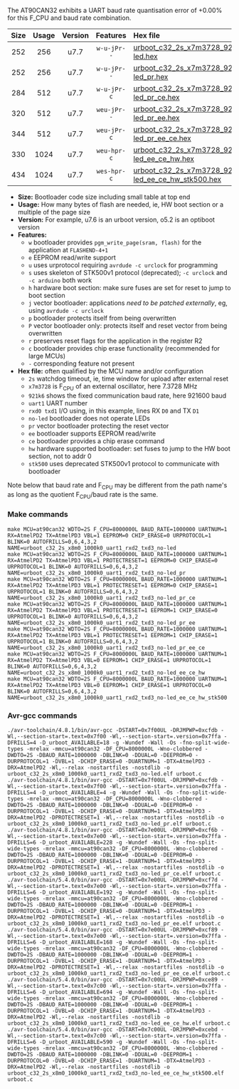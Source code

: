 The AT90CAN32 exhibits a UART baud rate quantisation error of +0.00% for this F_CPU and baud rate combination.

|Size|Usage|Version|Features|Hex file|
|:-:|:-:|:-:|:-:|:--|
|252|256|u7.7|`w-u-jPr--`|[urboot_c32_2s_x7m3728_921k6_uart1_rxd2_txd3_no-led.hex](https://raw.githubusercontent.com/stefanrueger/urboot.hex/main/mcus/at90can32/watchdog_2_s/external_oscillator_x/%2B7m372800_hz/%2B921k6_baud/uart1_rxd2_txd3/no-led/urboot_c32_2s_x7m3728_921k6_uart1_rxd2_txd3_no-led.hex)|
|252|256|u7.7|`w-u-jPr--`|[urboot_c32_2s_x7m3728_921k6_uart1_rxd2_txd3_no-led_pr.hex](https://raw.githubusercontent.com/stefanrueger/urboot.hex/main/mcus/at90can32/watchdog_2_s/external_oscillator_x/%2B7m372800_hz/%2B921k6_baud/uart1_rxd2_txd3/no-led/urboot_c32_2s_x7m3728_921k6_uart1_rxd2_txd3_no-led_pr.hex)|
|284|512|u7.7|`w-u-jPr-c`|[urboot_c32_2s_x7m3728_921k6_uart1_rxd2_txd3_no-led_pr_ce.hex](https://raw.githubusercontent.com/stefanrueger/urboot.hex/main/mcus/at90can32/watchdog_2_s/external_oscillator_x/%2B7m372800_hz/%2B921k6_baud/uart1_rxd2_txd3/no-led/urboot_c32_2s_x7m3728_921k6_uart1_rxd2_txd3_no-led_pr_ce.hex)|
|320|512|u7.7|`weu-jPr--`|[urboot_c32_2s_x7m3728_921k6_uart1_rxd2_txd3_no-led_pr_ee.hex](https://raw.githubusercontent.com/stefanrueger/urboot.hex/main/mcus/at90can32/watchdog_2_s/external_oscillator_x/%2B7m372800_hz/%2B921k6_baud/uart1_rxd2_txd3/no-led/urboot_c32_2s_x7m3728_921k6_uart1_rxd2_txd3_no-led_pr_ee.hex)|
|344|512|u7.7|`weu-jPr-c`|[urboot_c32_2s_x7m3728_921k6_uart1_rxd2_txd3_no-led_pr_ee_ce.hex](https://raw.githubusercontent.com/stefanrueger/urboot.hex/main/mcus/at90can32/watchdog_2_s/external_oscillator_x/%2B7m372800_hz/%2B921k6_baud/uart1_rxd2_txd3/no-led/urboot_c32_2s_x7m3728_921k6_uart1_rxd2_txd3_no-led_pr_ee_ce.hex)|
|330|1024|u7.7|`weu-hpr-c`|[urboot_c32_2s_x7m3728_921k6_uart1_rxd2_txd3_no-led_ee_ce_hw.hex](https://raw.githubusercontent.com/stefanrueger/urboot.hex/main/mcus/at90can32/watchdog_2_s/external_oscillator_x/%2B7m372800_hz/%2B921k6_baud/uart1_rxd2_txd3/no-led/urboot_c32_2s_x7m3728_921k6_uart1_rxd2_txd3_no-led_ee_ce_hw.hex)|
|434|1024|u7.7|`wes-hpr-c`|[urboot_c32_2s_x7m3728_921k6_uart1_rxd2_txd3_no-led_ee_ce_hw_stk500.hex](https://raw.githubusercontent.com/stefanrueger/urboot.hex/main/mcus/at90can32/watchdog_2_s/external_oscillator_x/%2B7m372800_hz/%2B921k6_baud/uart1_rxd2_txd3/no-led/urboot_c32_2s_x7m3728_921k6_uart1_rxd2_txd3_no-led_ee_ce_hw_stk500.hex)|

- **Size:** Bootloader code size including small table at top end
- **Usage:** How many bytes of flash are needed, ie, HW boot section or a multiple of the page size
- **Version:** For example, u7.6 is an urboot version, o5.2 is an optiboot version
- **Features:**
  + `w` bootloader provides `pgm_write_page(sram, flash)` for the application at `FLASHEND-4+1`
  + `e` EEPROM read/write support
  + `u` uses urprotocol requiring `avrdude -c urclock` for programming
  + `s` uses skeleton of STK500v1 protocol (deprecated); `-c urclock` and `-c arduino` both work
  + `h` hardware boot section: make sure fuses are set for reset to jump to boot section
  + `j` vector bootloader: applications *need to be patched externally*, eg, using `avrdude -c urclock`
  + `p` bootloader protects itself from being overwritten
  + `P` vector bootloader only: protects itself and reset vector from being overwritten
  + `r` preserves reset flags for the application in the register R2
  + `c` bootloader provides chip erase functionality (recommended for large MCUs)
  + `-` corresponding feature not present
- **Hex file:** often qualified by the MCU name and/or configuration
  + `2s` watchdog timeout, ie, time window for upload after external reset
  + `x7m3728` is F<sub>CPU</sub> of an external oscillator, here 7.3728 MHz
  + `921k6` shows the fixed communication baud rate, here 921600 baud
  + `uart1` UART number
  + `rxd0 txd1` I/O using, in this example, lines RX `D0` and TX `D1`
  + `no-led` bootloader does not operate LEDs
  + `pr` vector bootloader protecting the reset vector
  + `ee` bootloader supports EEPROM read/write
  + `ce` bootloader provides a chip erase command
  + `hw` hardware supported bootloader: set fuses to jump to the HW boot section, not to addr 0
  + `stk500` uses deprecated STK500v1 protocol to communicate with bootloader


Note below that baud rate and F<sub>CPU</sub> may be different from the path name's as long as the quotient F<sub>CPU</sub>/baud rate is the same.

### Make commands
```
make MCU=at90can32 WDTO=2S F_CPU=8000000L BAUD_RATE=1000000 UARTNUM=1 RX=AtmelPD2 TX=AtmelPD3 VBL=1 EEPROM=0 CHIP_ERASE=0 URPROTOCOL=1 BLINK=0 AUTOFRILLS=0,6,4,3,2 NAME=urboot_c32_2s_x8m0_1000k0_uart1_rxd2_txd3_no-led
make MCU=at90can32 WDTO=2S F_CPU=8000000L BAUD_RATE=1000000 UARTNUM=1 RX=AtmelPD2 TX=AtmelPD3 VBL=1 PROTECTRESET=1 EEPROM=0 CHIP_ERASE=0 URPROTOCOL=1 BLINK=0 AUTOFRILLS=0,6,4,3,2 NAME=urboot_c32_2s_x8m0_1000k0_uart1_rxd2_txd3_no-led_pr
make MCU=at90can32 WDTO=2S F_CPU=8000000L BAUD_RATE=1000000 UARTNUM=1 RX=AtmelPD2 TX=AtmelPD3 VBL=1 PROTECTRESET=1 EEPROM=0 CHIP_ERASE=1 URPROTOCOL=1 BLINK=0 AUTOFRILLS=0,6,4,3,2 NAME=urboot_c32_2s_x8m0_1000k0_uart1_rxd2_txd3_no-led_pr_ce
make MCU=at90can32 WDTO=2S F_CPU=8000000L BAUD_RATE=1000000 UARTNUM=1 RX=AtmelPD2 TX=AtmelPD3 VBL=1 PROTECTRESET=1 EEPROM=1 CHIP_ERASE=0 URPROTOCOL=1 BLINK=0 AUTOFRILLS=0,6,4,3,2 NAME=urboot_c32_2s_x8m0_1000k0_uart1_rxd2_txd3_no-led_pr_ee
make MCU=at90can32 WDTO=2S F_CPU=8000000L BAUD_RATE=1000000 UARTNUM=1 RX=AtmelPD2 TX=AtmelPD3 VBL=1 PROTECTRESET=1 EEPROM=1 CHIP_ERASE=1 URPROTOCOL=1 BLINK=0 AUTOFRILLS=0,6,4,3,2 NAME=urboot_c32_2s_x8m0_1000k0_uart1_rxd2_txd3_no-led_pr_ee_ce
make MCU=at90can32 WDTO=2S F_CPU=8000000L BAUD_RATE=1000000 UARTNUM=1 RX=AtmelPD2 TX=AtmelPD3 VBL=0 EEPROM=1 CHIP_ERASE=1 URPROTOCOL=1 BLINK=0 AUTOFRILLS=0,6,4,3,2 NAME=urboot_c32_2s_x8m0_1000k0_uart1_rxd2_txd3_no-led_ee_ce_hw
make MCU=at90can32 WDTO=2S F_CPU=8000000L BAUD_RATE=1000000 UARTNUM=1 RX=AtmelPD2 TX=AtmelPD3 VBL=0 EEPROM=1 CHIP_ERASE=1 URPROTOCOL=0 BLINK=0 AUTOFRILLS=0,6,4,3,2 NAME=urboot_c32_2s_x8m0_1000k0_uart1_rxd2_txd3_no-led_ee_ce_hw_stk500
```

### Avr-gcc commands
```
./avr-toolchain/4.8.1/bin/avr-gcc -DSTART=0x7f00UL -DRJMPWP=0xcfdb -Wl,--section-start=.text=0x7f00 -Wl,--section-start=.version=0x7ffa -DFRILLS=4 -D_urboot_AVAILABLE=18 -g -Wundef -Wall -Os -fno-split-wide-types -mrelax -mmcu=at90can32 -DF_CPU=8000000L -Wno-clobbered -DWDTO=2S -DBAUD_RATE=1000000 -DBLINK=0 -DDUAL=0 -DEEPROM=0 -DURPROTOCOL=1 -DVBL=1 -DCHIP_ERASE=0 -DUARTNUM=1 -DTX=AtmelPD3 -DRX=AtmelPD2 -Wl,--relax -nostartfiles -nostdlib -o urboot_c32_2s_x8m0_1000k0_uart1_rxd2_txd3_no-led.elf urboot.c
./avr-toolchain/4.8.1/bin/avr-gcc -DSTART=0x7f00UL -DRJMPWP=0xcfdb -Wl,--section-start=.text=0x7f00 -Wl,--section-start=.version=0x7ffa -DFRILLS=4 -D_urboot_AVAILABLE=4 -g -Wundef -Wall -Os -fno-split-wide-types -mrelax -mmcu=at90can32 -DF_CPU=8000000L -Wno-clobbered -DWDTO=2S -DBAUD_RATE=1000000 -DBLINK=0 -DDUAL=0 -DEEPROM=0 -DURPROTOCOL=1 -DVBL=1 -DCHIP_ERASE=0 -DUARTNUM=1 -DTX=AtmelPD3 -DRX=AtmelPD2 -DPROTECTRESET=1 -Wl,--relax -nostartfiles -nostdlib -o urboot_c32_2s_x8m0_1000k0_uart1_rxd2_txd3_no-led_pr.elf urboot.c
./avr-toolchain/4.8.1/bin/avr-gcc -DSTART=0x7e00UL -DRJMPWP=0xcf6b -Wl,--section-start=.text=0x7e00 -Wl,--section-start=.version=0x7ffa -DFRILLS=6 -D_urboot_AVAILABLE=228 -g -Wundef -Wall -Os -fno-split-wide-types -mrelax -mmcu=at90can32 -DF_CPU=8000000L -Wno-clobbered -DWDTO=2S -DBAUD_RATE=1000000 -DBLINK=0 -DDUAL=0 -DEEPROM=0 -DURPROTOCOL=1 -DVBL=1 -DCHIP_ERASE=1 -DUARTNUM=1 -DTX=AtmelPD3 -DRX=AtmelPD2 -DPROTECTRESET=1 -Wl,--relax -nostartfiles -nostdlib -o urboot_c32_2s_x8m0_1000k0_uart1_rxd2_txd3_no-led_pr_ce.elf urboot.c
./avr-toolchain/5.4.0/bin/avr-gcc -DSTART=0x7e00UL -DRJMPWP=0xcf7d -Wl,--section-start=.text=0x7e00 -Wl,--section-start=.version=0x7ffa -DFRILLS=6 -D_urboot_AVAILABLE=192 -g -Wundef -Wall -Os -fno-split-wide-types -mrelax -mmcu=at90can32 -DF_CPU=8000000L -Wno-clobbered -DWDTO=2S -DBAUD_RATE=1000000 -DBLINK=0 -DDUAL=0 -DEEPROM=1 -DURPROTOCOL=1 -DVBL=1 -DCHIP_ERASE=0 -DUARTNUM=1 -DTX=AtmelPD3 -DRX=AtmelPD2 -DPROTECTRESET=1 -Wl,--relax -nostartfiles -nostdlib -o urboot_c32_2s_x8m0_1000k0_uart1_rxd2_txd3_no-led_pr_ee.elf urboot.c
./avr-toolchain/5.4.0/bin/avr-gcc -DSTART=0x7e00UL -DRJMPWP=0xcf89 -Wl,--section-start=.text=0x7e00 -Wl,--section-start=.version=0x7ffa -DFRILLS=6 -D_urboot_AVAILABLE=168 -g -Wundef -Wall -Os -fno-split-wide-types -mrelax -mmcu=at90can32 -DF_CPU=8000000L -Wno-clobbered -DWDTO=2S -DBAUD_RATE=1000000 -DBLINK=0 -DDUAL=0 -DEEPROM=1 -DURPROTOCOL=1 -DVBL=1 -DCHIP_ERASE=1 -DUARTNUM=1 -DTX=AtmelPD3 -DRX=AtmelPD2 -DPROTECTRESET=1 -Wl,--relax -nostartfiles -nostdlib -o urboot_c32_2s_x8m0_1000k0_uart1_rxd2_txd3_no-led_pr_ee_ce.elf urboot.c
./avr-toolchain/5.4.0/bin/avr-gcc -DSTART=0x7c00UL -DRJMPWP=0xce89 -Wl,--section-start=.text=0x7c00 -Wl,--section-start=.version=0x7ffa -DFRILLS=6 -D_urboot_AVAILABLE=694 -g -Wundef -Wall -Os -fno-split-wide-types -mrelax -mmcu=at90can32 -DF_CPU=8000000L -Wno-clobbered -DWDTO=2S -DBAUD_RATE=1000000 -DBLINK=0 -DDUAL=0 -DEEPROM=1 -DURPROTOCOL=1 -DVBL=0 -DCHIP_ERASE=1 -DUARTNUM=1 -DTX=AtmelPD3 -DRX=AtmelPD2 -Wl,--relax -nostartfiles -nostdlib -o urboot_c32_2s_x8m0_1000k0_uart1_rxd2_txd3_no-led_ee_ce_hw.elf urboot.c
./avr-toolchain/5.4.0/bin/avr-gcc -DSTART=0x7c00UL -DRJMPWP=0xcebd -Wl,--section-start=.text=0x7c00 -Wl,--section-start=.version=0x7ffa -DFRILLS=6 -D_urboot_AVAILABLE=590 -g -Wundef -Wall -Os -fno-split-wide-types -mrelax -mmcu=at90can32 -DF_CPU=8000000L -Wno-clobbered -DWDTO=2S -DBAUD_RATE=1000000 -DBLINK=0 -DDUAL=0 -DEEPROM=1 -DURPROTOCOL=0 -DVBL=0 -DCHIP_ERASE=1 -DUARTNUM=1 -DTX=AtmelPD3 -DRX=AtmelPD2 -Wl,--relax -nostartfiles -nostdlib -o urboot_c32_2s_x8m0_1000k0_uart1_rxd2_txd3_no-led_ee_ce_hw_stk500.elf urboot.c
```

